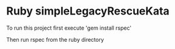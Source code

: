 # Ruby simpleLegacyRescueKata

To run this project first execute 'gem install rspec'

Then run rspec from the ruby directory
